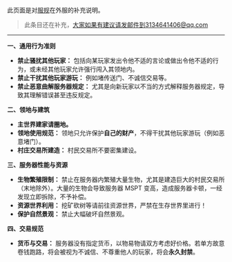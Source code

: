此页面是对[服规](/rules)在外服的补充说明。
> 此条目还在补充，大家如果有建议请发邮件到3134641406@qq.com

---

**一、通用行为准则**

*   **禁止骚扰其他玩家：** 包括向某玩家发出令他不适的言论或做出令他不适的行为，或未经其他玩家允许强行闯入其领地内。
*   **禁止干扰其他玩家游玩：** 例如堵传送门、不诚信交易等。
*   **禁止恶意曲解服务器规定：** 尤其是向新玩家以不当的方式解释服务器规定，导致其理解错误甚至违反规定。

**二、领地与建筑**

*   **主世界建家请圈地。**
*   **领地使用规范：** 领地只允许保护**自己的财产**，不得干扰其他玩家游玩（例如恶意堵门）。
*   **村庄交易所建造：** 村民交易所不要密集建设。

**三、服务器性能与资源**

*   **生物繁殖限制：** 禁止在服务器内繁殖大量生物，尤其是建造巨大的村民交易所（末地除外）。大量的生物会导致服务器 MSPT 变高，造成服务器卡顿，一经发现立即拆除，不予补偿。
*   **资源世界利用：** 挖矿砍树等请前往资源世界，严禁在生存世界里进行！
*   **保护自然景观：** 禁止大幅破坏自然景观。

**四、交易规范**

*   **货币与交易：** 服务器没有指定货币，以物易物请双方考虑好价格。若单方故意卷钱跑路，将会被视为不诚信、不尊重他人的玩家，将会**永久封禁**。
